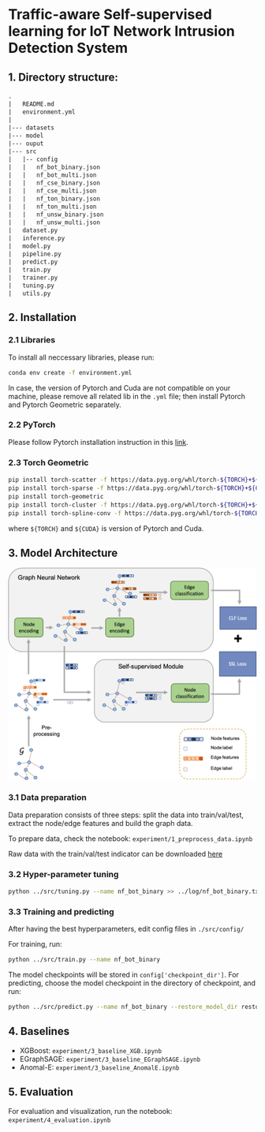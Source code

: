# Traffic-aware Self-supervised learning for IoT Network Intrusion Detection System

## 1. Directory structure:

```
.
|   README.md
|   environment.yml
|
|--- datasets
|--- model
|--- ouput
|--- src
|   |-- config
|   |   nf_bot_binary.json
|   |   nf_bot_multi.json
|   |   nf_cse_binary.json
|   |   nf_cse_multi.json
|   |   nf_ton_binary.json
|   |   nf_ton_multi.json
|   |   nf_unsw_binary.json
|   |   nf_unsw_multi.json
|   dataset.py
|   inference.py
|   model.py
|   pipeline.py
|   predict.py
|   train.py
|   trainer.py
|   tuning.py
|   utils.py
```

## 2. Installation

### 2.1 Libraries

To install all neccessary libraries, please run:

```bash
conda env create -f environment.yml
```

In case, the version of Pytorch and Cuda are not compatible on your machine, please remove all related lib in the `.yml` file; then install Pytorch and Pytorch Geometric separately.


### 2.2 PyTorch
Please follow Pytorch installation instruction in this [link](https://pytorch.org/get-started/locally/).


### 2.3 Torch Geometric
```bash
pip install torch-scatter -f https://data.pyg.org/whl/torch-${TORCH}+${CUDA}.html
pip install torch-sparse -f https://data.pyg.org/whl/torch-${TORCH}+${CUDA}.html
pip install torch-geometric
pip install torch-cluster -f https://data.pyg.org/whl/torch-${TORCH}+${CUDA}.html
pip install torch-spline-conv -f https://data.pyg.org/whl/torch-${TORCH}+${CUDA}.html
```
where `${TORCH}` and `${CUDA}` is version of Pytorch and Cuda.


## 3. Model Architecture

![Model architecture](/figures/framework.png)

### 3.1 Data preparation
Data preparation consists of three steps: split the data into train/val/test, extract the node/edge features and build the graph data.

To prepare data, check the notebook: `experiment/1_preprocess_data.ipynb`

Raw data with the train/val/test indicator can be downloaded [here](https://drive.google.com/drive/folders/1xyXtGvf4DXbM4epIr9JApZgWjIxsAQho?usp=sharing)

### 3.2 Hyper-parameter tuning

```bash
python ../src/tuning.py --name nf_bot_binary >> ../log/nf_bot_binary.txt 2>&1
```

### 3.3 Training and predicting

After having the best hyperparameters, edit config files in `./src/config/`

For training, run:

```bash
python ../src/train.py --name nf_bot_binary
```
The model checkpoints will be stored in `config['checkpoint_dir']`.
For predicting, choose the model checkpoint in the directory of checkpoint, and run:

```bash
python ../src/predict.py --name nf_bot_binary --restore_model_dir restore_model_dir --restore_model_name restore_model_name
```

## 4. Baselines
- XGBoost: `experiment/3_baseline_XGB.ipynb`
- EGraphSAGE: `experiment/3_baseline_EGraphSAGE.ipynb`
- Anomal-E: `experiment/3_baseline_AnomalE.ipynb`

## 5. Evaluation
For evaluation and visualization, run the notebook: `experiment/4_evaluation.ipynb`




